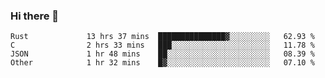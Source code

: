 ### Hi there 👋

<!--
**WShiBin/WShiBin** is a ✨ _special_ ✨ repository because its `README.md` (this file) appears on your GitHub profile.

Here are some ideas to get you started:

- 🔭 I’m currently working on ...
- 🌱 I’m currently learning ...
- 👯 I’m looking to collaborate on ...
- 🤔 I’m looking for help with ...
- 💬 Ask me about ...
- 📫 How to reach me: ...
- 😄 Pronouns: ...
- ⚡ Fun fact: ...
-->

<!--START_SECTION:waka-->

```text
Rust             13 hrs 37 mins  ███████████████▓░░░░░░░░░   62.93 %
C                2 hrs 33 mins   ███░░░░░░░░░░░░░░░░░░░░░░   11.78 %
JSON             1 hr 48 mins    ██░░░░░░░░░░░░░░░░░░░░░░░   08.39 %
Other            1 hr 32 mins    █▓░░░░░░░░░░░░░░░░░░░░░░░   07.10 %
```

<!--END_SECTION:waka-->
